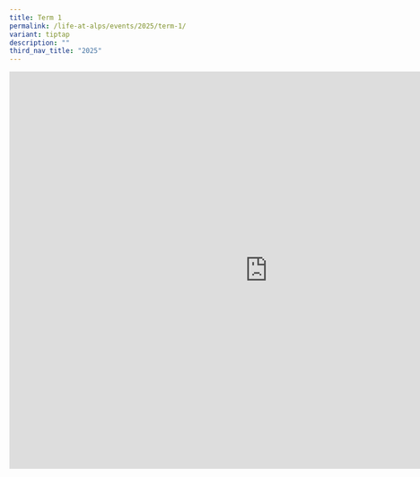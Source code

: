 ```yaml
---
title: Term 1
permalink: /life-at-alps/events/2025/term-1/
variant: tiptap
description: ""
third_nav_title: "2025"
---
```

<div class="iframe-wrapper">
<iframe height="709" width="920" allowfullscreen="true" frameborder="0" src="https://docs.google.com/presentation/d/e/2PACX-1vTnmk3c8BaVMtnvV-jIJ3pxJ0lL2ePhZFpFWuAWZuzbzEZ1--Tnmq3JvsGFzt2oylFpaESUM1ZI4zfO/embed?start=true&amp;loop=true&amp;delayms=5000"></iframe>
</div>
<p></p>
<p></p>